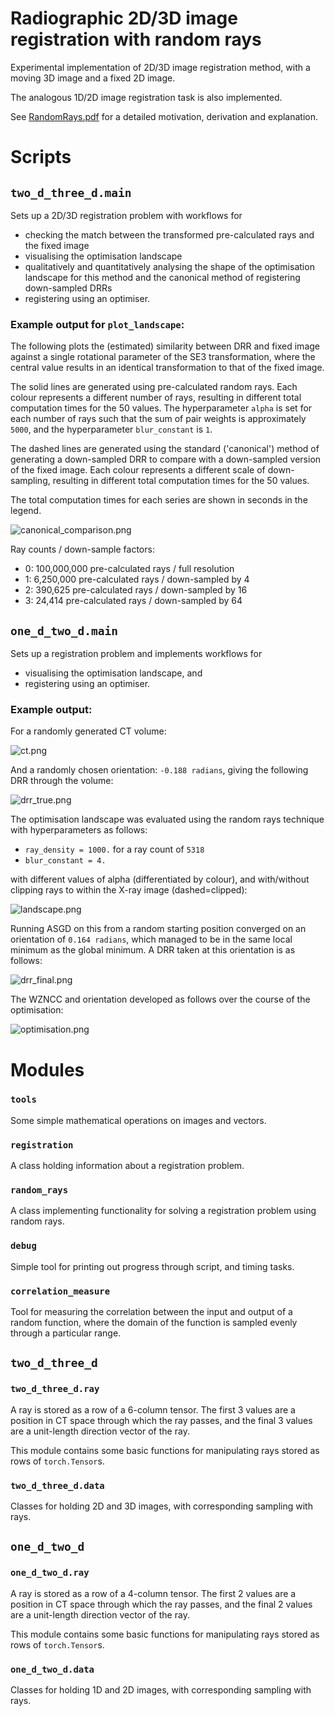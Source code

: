 # Radiographic 2D/3D image registration with random rays

Experimental implementation of 2D/3D image registration method, with a moving 3D image and a fixed 2D image.

The analogous 1D/2D image registration task is also implemented.

See [RandomRays.pdf](RandomRays.pdf) for a detailed motivation, derivation and explanation.

# Scripts

## `two_d_three_d.main`

Sets up a 2D/3D registration problem with workflows for
- checking the match between the transformed pre-calculated rays and the fixed image
- visualising the optimisation landscape
- qualitatively and quantitatively analysing the shape of the optimisation landscape for this method and the canonical
method of registering down-sampled DRRs
- registering using an optimiser.

### Example output for  `plot_landscape`:

The following plots the (estimated) similarity between DRR and fixed image against a single rotational parameter of the
SE3 transformation, where the central value results in an identical transformation to that of the fixed image.

The solid lines are generated using pre-calculated random rays. Each colour represents a different number of rays,
resulting in different total computation times for the 50 values. The hyperparameter `alpha` is set for each number
of rays such that the sum of pair weights is approximately `5000`, and the hyperparameter `blur_constant` is `1`.

The dashed lines are generated using the standard ('canonical') method of generating a down-sampled DRR to compare with
a down-sampled version of the fixed image. Each colour represents a different scale of down-sampling, resulting in
different total computation times for the 50 values.

The total computation times for each series are shown in seconds in the legend.

![canonical_comparison.png](two_d_three_d/plots/canonical_comparison.png)

Ray counts / down-sample factors:
- 0: 100,000,000 pre-calculated rays / full resolution
- 1: 6,250,000 pre-calculated rays / down-sampled by 4
- 2: 390,625 pre-calculated rays / down-sampled by 16
- 3: 24,414 pre-calculated rays / down-sampled by 64


## `one_d_two_d.main`

Sets up a registration problem and implements workflows for
- visualising the optimisation landscape, and
- registering using an optimiser.

### Example output:

For a randomly generated CT volume:

![ct.png](one_d_two_d/plots/ct.png)

And a randomly chosen orientation: `-0.188 radians`, giving the following DRR through the volume:

![drr_true.png](one_d_two_d/plots/drr_true.png)

The optimisation landscape was evaluated using the random rays technique with hyperparameters as follows:
- `ray_density = 1000.` for a ray count of `5318`
- `blur_constant = 4.`

with different values of alpha (differentiated by colour), and with/without clipping rays to within the X-ray image
(dashed=clipped):

![landscape.png](one_d_two_d/plots/landscape.png)

Running ASGD on this from a random starting position converged on an orientation of `0.164 radians`, which managed to be
in the same local minimum as the global minimum. A DRR taken at this orientation is as follows:

![drr_final.png](one_d_two_d/plots/drr_final.png)

The WZNCC and orientation developed as follows over the course of the optimisation:

![optimisation.png](one_d_two_d/plots/optimisation.png)


# Modules

### `tools`

Some simple mathematical operations on images and vectors.


### `registration`

A class holding information about a registration problem.


### `random_rays`

A class implementing functionality for solving a registration problem using random rays.


### `debug`

Simple tool for printing out progress through script, and timing tasks.


### `correlation_measure`

Tool for measuring the correlation between the input and output of a random function, where the domain of the function
is sampled evenly through a particular range.


## `two_d_three_d`

### `two_d_three_d.ray`

A ray is stored as a row of a 6-column tensor. The first 3 values are a position in CT space through which the ray
passes, and the final 3 values are a unit-length direction vector of the ray.

This module contains some basic functions for manipulating rays stored as rows of `torch.Tensor`s.


### `two_d_three_d.data`

Classes for holding 2D and 3D images, with corresponding sampling with rays.


## `one_d_two_d`

### `one_d_two_d.ray`

A ray is stored as a row of a 4-column tensor. The first 2 values are a position in CT space through which the ray
passes, and the final 2 values are a unit-length direction vector of the ray.

This module contains some basic functions for manipulating rays stored as rows of `torch.Tensor`s.


### `one_d_two_d.data`

Classes for holding 1D and 2D images, with corresponding sampling with rays.




